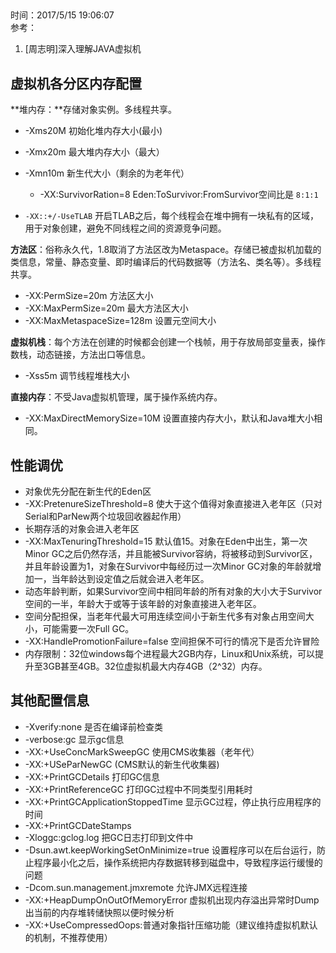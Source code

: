 ##  
时间：2017/5/15 19:06:07  
参考：

1. [周志明]深入理解JAVA虚拟机

## 虚拟机各分区内存配置

**堆内存：**存储对象实例。多线程共享。

 * -Xms20M  初始化堆内存大小(最小)
 * -Xmx20m  最大堆内存大小（最大）
  * -Xmn10m  新生代大小（剩余的为老年代）
     * -XX:SurvivorRation=8 Eden:ToSurvivor:FromSurvivor空间比是 `8:1:1`  

 * `-XX::+/-UseTLAB` 开启TLAB之后，每个线程会在堆中拥有一块私有的区域，用于对象创建，避免不同线程之间的资源竞争问题。

**方法区**：俗称永久代，1.8取消了方法区改为Metaspace。存储已被虚拟机加载的类信息，常量、静态变量、即时编译后的代码数据等（方法名、类名等）。多线程共享。
 
 * -XX:PermSize=20m  方法区大小
 * -XX:MaxPermSize=20m 最大方法区大小
 * -XX:MaxMetaspaceSize=128m 设置元空间大小

**虚拟机栈**：每个方法在创建的时候都会创建一个栈帧，用于存放局部变量表，操作数栈，动态链接，方法出口等信息。
 
 * -Xss5m 调节线程堆栈大小

**直接内存**：不受Java虚拟机管理，属于操作系统内存。

 * -XX:MaxDirectMemorySize=10M 设置直接内存大小，默认和Java堆大小相同。

## 性能调优
 * 对象优先分配在新生代的Eden区
 * -XX:PretenureSizeThreshold=8 使大于这个值得对象直接进入老年区（只对Serial和ParNew两个垃圾回收器起作用）
 * 长期存活的对象会进入老年区
 * -XX:MaxTenuringThreshold=15 默认值15。对象在Eden中出生，第一次Minor GC之后仍然存活，并且能被Survivor容纳，将被移动到Survivor区，并且年龄设置为1，对象在Survivor中每经历过一次Minor GC对象的年龄就增加一，当年龄达到设定值之后就会进入老年区。
 * 动态年龄判断，如果Survivor空间中相同年龄的所有对象的大小大于Survivor空间的一半，年龄大于或等于该年龄的对象直接进入老年区。
 * 空间分配担保，当老年代最大可用连续空间小于新生代多有对象占用空间大小，可能需要一次Full GC。
 * -XX:HandlePromotionFailure=false 空间担保不可行的情况下是否允许冒险
 * 内存限制：32位windows每个进程最大2GB内存，Linux和Unix系统，可以提升至3GB甚至4GB。32位虚拟机最大内存4GB（2^32）内存。  

## 其他配置信息

 * -Xverify:none 是否在编译前检查类
 * -verbose:gc 显示gc信息
 * -XX:+UseConcMarkSweepGC  使用CMS收集器（老年代）
 * -XX:+USeParNewGC (CMS默认的新生代收集器)
 * -XX:+PrintGCDetails 打印GC信息
 * -XX:+PrintReferenceGC 打印GC过程中不同类型引用耗时
 * -XX:+PrintGCApplicationStoppedTime 显示GC过程，停止执行应用程序的时间
 * -XX:+PrintGCDateStamps 
 * -Xloggc:gclog.log 把GC日志打印到文件中
 * -Dsun.awt.keepWorkingSetOnMinimize=true 设置程序可以在后台运行，防止程序最小化之后，操作系统把内存数据转移到磁盘中，导致程序运行缓慢的问题
 * -Dcom.sun.management.jmxremote  允许JMX远程连接
 * -XX:+HeapDumpOnOutOfMemoryError 虚拟机出现内存溢出异常时Dump出当前的内存堆转储快照以便时候分析
 * -XX:+UseCompressedOops:普通对象指针压缩功能（建议维持虚拟机默认的机制，不推荐使用）

